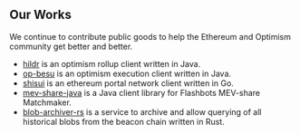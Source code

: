 ## Our Works

We continue to contribute public goods to help the Ethereum and Optimism community get better and better.

- [hildr](https://github.com/optimism-java/hildr) is an optimism rollup client written in Java.
- [op-besu](https://github.com/optimism-java/op-besu) is an optimism execution client written in Java.
- [shisui](https://github.com/optimism-java/shisui) is an ethereum portal network client written in Go. 
- [mev-share-java](https://github.com/optimism-java/mev-share-java) is a Java client library for Flashbots MEV-share Matchmaker.
- [blob-archiver-rs](https://github.com/optimism-java/blob-archiver-rs) is a service to archive and allow querying of all historical blobs from the beacon chain written in Rust.

